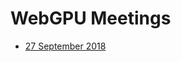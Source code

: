 # WebGPU Meetings

- [27 September 2018](https://github.com/gpuweb/gpuweb/wiki/WebGPU-F2F-Meeting---27-Sept-2018)